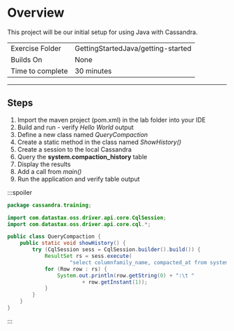 # Overview
This project will be our initial setup for using Java with Cassandra.

| | |
| --------- | --------------------------- |
| Exercise Folder | GettingStartedJava/getting-started |
| Builds On | None |
| Time to complete | 30 minutes

---

## Steps
1. Import the maven project (pom.xml) in the lab folder into your IDE
2. Build and run - verify *Hello World* output
3. Define a new class named *QueryCompaction*
4. Create a static method in the class named *ShowHistory()*
5. Create a session to the local Cassandra
6. Query the **system.compaction_history** table
7. Display the results
8. Add a call from *main()*
9. Run the application and verify table output


:::spoiler

```java
package cassandra.training;

import com.datastax.oss.driver.api.core.CqlSession;
import com.datastax.oss.driver.api.core.cql.*;

public class QueryCompaction {
    public static void showHistory() {
        try (CqlSession sess = CqlSession.builder().build()) {
            ResultSet rs = sess.execute(
                    "select columnfamily_name, compacted_at from system.compaction_history");
            for (Row row : rs) {
                System.out.println(row.getString(0) + ":\t "
                        + row.getInstant(1));
            }
        }
    }
}

```

:::
